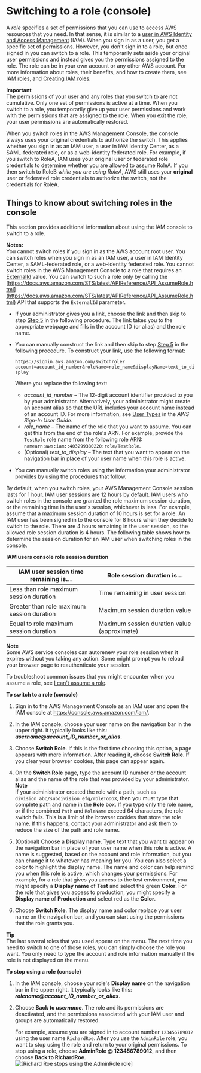 # Switching to a role \(console\)<a name="id_roles_use_switch-role-console"></a>

A *role* specifies a set of permissions that you can use to access AWS resources that you need\. In that sense, it is similar to a [user in AWS Identity and Access Management](https://docs.aws.amazon.com/IAM/latest/UserGuide/id.html) \(IAM\)\. When you sign in as a user, you get a specific set of permissions\. However, you don't sign in to a role, but once signed in you can switch to a role\. This temporarily sets aside your original user permissions and instead gives you the permissions assigned to the role\. The role can be in your own account or any other AWS account\. For more information about roles, their benefits, and how to create them, see [IAM roles](id_roles.md), and [Creating IAM roles](id_roles_create.md)\.

**Important**  
The permissions of your user and any roles that you switch to are not cumulative\. Only one set of permissions is active at a time\. When you switch to a role, you temporarily give up your user permissions and work with the permissions that are assigned to the role\. When you exit the role, your user permissions are automatically restored\.

When you switch roles in the AWS Management Console, the console always uses your original credentials to authorize the switch\. This applies whether you sign in as an IAM user, a user in IAM Identity Center, as a SAML\-federated role, or as a web\-identity federated role\. For example, if you switch to RoleA, IAM uses your original user or federated role credentials to determine whether you are allowed to assume RoleA\. If you then switch to RoleB *while you are using RoleA*, AWS still uses your **original** user or federated role credentials to authorize the switch, not the credentials for RoleA\.

## Things to know about switching roles in the console<a name="id_roles_iam_user-switch-role-console-things-to-know"></a>

This section provides additional information about using the IAM console to switch to a role\.

**Notes:**  
You cannot switch roles if you sign in as the AWS account root user\. You can switch roles when you sign in as an IAM user, a user in IAM Identity Center, a SAML\-federated role, or a web\-identity federated role\.
You cannot switch roles in the AWS Management Console to a role that requires an [ExternalId](id_roles_create_for-user_externalid.md) value\. You can switch to such a role only by calling the [https://docs.aws.amazon.com/STS/latest/APIReference/API_AssumeRole.html](https://docs.aws.amazon.com/STS/latest/APIReference/API_AssumeRole.html) API that supports the `ExternalId` parameter\.
+ If your administrator gives you a link, choose the link and then skip to step [Step 5](#StepJumpToHere) in the following procedure\. The link takes you to the appropriate webpage and fills in the account ID \(or alias\) and the role name\.
+ You can manually construct the link and then skip to step [Step 5](#StepJumpToHere) in the following procedure\. To construct your link, use the following format:

  `https://signin.aws.amazon.com/switchrole?account=account_id_number&roleName=role_name&displayName=text_to_display`

  Where you replace the following text:
  + *account\_id\_number* – The 12\-digit account identifier provided to you by your administrator\. Alternatively, your administrator might create an account alias so that the URL includes your account name instead of an account ID\. For more information, see [User Types](https://docs.aws.amazon.com/signin/latest/userguide/user-types-list.html) in the *AWS Sign\-In User Guide*\.
  + *role\_name* – The name of the role that you want to assume\. You can get this from the end of the role's ARN\. For example, provide the `TestRole` role name from the following role ARN: `namearn:aws:iam::403299380220:role/TestRole`\.
  + \(Optional\) *text\_to\_display* – The text that you want to appear on the navigation bar in place of your user name when this role is active\.
+ You can manually switch roles using the information your administrator provides by using the procedures that follow\. 

By default, when you switch roles, your AWS Management Console session lasts for 1 hour\. IAM user sessions are 12 hours by default\. IAM users who switch roles in the console are granted the role maximum session duration, or the remaining time in the user's session, whichever is less\. For example, assume that a maximum session duration of 10 hours is set for a role\. An IAM user has been signed in to the console for 8 hours when they decide to switch to the role\. There are 4 hours remaining in the user session, so the allowed role session duration is 4 hours\. The following table shows how to determine the session duration for an IAM user when switching roles in the console\.


**IAM users console role session duration**  

| IAM user session time remaining is… | Role session duration is… | 
| --- | --- | 
| Less than role maximum session duration | Time remaining in user session | 
| Greater than role maximum session duration | Maximum session duration value | 
| Equal to role maximum session duration | Maximum session duration value \(approximate\) | 

**Note**  
Some AWS service consoles can autorenew your role session when it expires without you taking any action\. Some might prompt you to reload your browser page to reauthenticate your session\.

To troubleshoot common issues that you might encounter when you assume a role, see [I can't assume a role](troubleshoot_roles.md#troubleshoot_roles_cant-assume-role)\.

**To switch to a role \(console\)**

1. Sign in to the AWS Management Console as an IAM user and open the IAM console at [https://console\.aws\.amazon\.com/iam/](https://console.aws.amazon.com/iam/)\.

1. In the IAM console, choose your user name on the navigation bar in the upper right\. It typically looks like this: ***username*@*account\_ID\_number\_or\_alias***\.

1. Choose **Switch Role**\. If this is the first time choosing this option, a page appears with more information\. After reading it, choose **Switch Role**\. If you clear your browser cookies, this page can appear again\.

1. On the **Switch Role** page, type the account ID number or the account alias and the name of the role that was provided by your administrator\.
**Note**  
If your administrator created the role with a path, such as `division_abc/subdivision_efg/roleToDoX`, then you must type that complete path and name in the **Role** box\. If you type only the role name, or if the combined `Path` and `RoleName` exceed 64 characters, the role switch fails\. This is a limit of the browser cookies that store the role name\. If this happens, contact your administrator and ask them to reduce the size of the path and role name\.

1. <a name="StepJumpToHere"></a>\(Optional\) Choose a **Display name**\. Type text that you want to appear on the navigation bar in place of your user name when this role is active\. A name is suggested, based on the account and role information, but you can change it to whatever has meaning for you\. You can also select a color to highlight the display name\. The name and color can help remind you when this role is active, which changes your permissions\. For example, for a role that gives you access to the test environment, you might specify a **Display name** of **Test** and select the green **Color**\. For the role that gives you access to production, you might specify a **Display name** of **Production** and select red as the **Color**\.

1. Choose **Switch Role**\. The display name and color replace your user name on the navigation bar, and you can start using the permissions that the role grants you\.

**Tip**  
The last several roles that you used appear on the menu\. The next time you need to switch to one of those roles, you can simply choose the role you want\. You only need to type the account and role information manually if the role is not displayed on the menu\.

**To stop using a role \(console\)**

1. In the IAM console, choose your role's **Display name** on the navigation bar in the upper right\. It typically looks like this: ***rolename*@*account\_ID\_number\_or\_alias***\.

1. Choose **Back to *username***\. The role and its permissions are deactivated, and the permissions associated with your IAM user and groups are automatically restored\.

   For example, assume you are signed in to account number `123456789012` using the user name `RichardRoe`\. After you use the `AdminRole` role, you want to stop using the role and return to your original permissions\. To stop using a role, choose **AdminRole @ 123456789012**, and then choose **Back to RichardRoe**\.  
![\[Richard Roe stops using the AdminRole role\]](http://docs.aws.amazon.com/IAM/latest/UserGuide/images/role-stop-using.png)